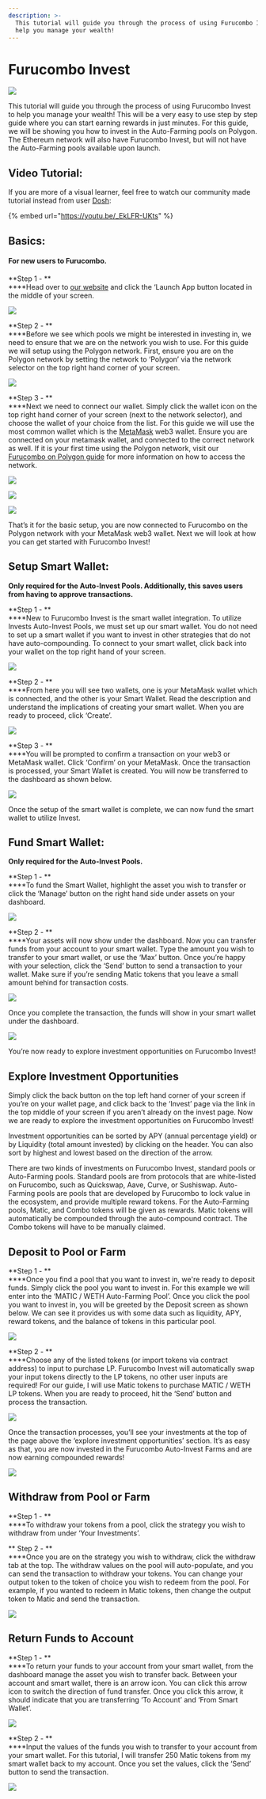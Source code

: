 ```yaml
---
description: >-
  This tutorial will guide you through the process of using Furucombo Invest to
  help you manage your wealth!
---
```


# Furucombo Invest

![](https://lh3.googleusercontent.com/ggqUTxO4fPI9Me1wNrUtWv-Ur6hXJu-fTE7TfWm45xEVgD8yefkZFyzjbndp7uuh-Lwvfmdda54dxv4NHuTEvfJi4A-8B4ra6KDYzVwOMBGEnqz_C2aAy1EWC0oNbeyVewP5qYzp=s0)

This tutorial will guide you through the process of using Furucombo Invest to help you manage your wealth! This will be a very easy to use step by step guide where you can start earning rewards in just minutes. For this guide, we will be showing you how to invest in the Auto-Farming pools on Polygon. The Ethereum network will also have Furucombo Invest, but will not have the Auto-Farming pools available upon launch.

## Video Tutorial:

If you are more of a visual learner, feel free to watch our community made tutorial instead from user [Dosh](https://twitter.com/D0SHTech):

{% embed url="https://youtu.be/_EkLFR-UKts" %}

## **Basics:**

#### **For new users to Furucombo.**

**Step 1 - **\
****Head over to [our website](https://furucombo.app) and click the ‘Launch App button located in the middle of your screen.

![](https://lh4.googleusercontent.com/39doN9B-Xauk4s0I5O6hZE1axwEaOdqVRCuLNCw0Fr3xLWiHN0GqmZvZZz\_3hKeWvDVkknfZzlOPptLF8gCpckYhbfkvuSdD08KT9VBNxoellZ6TTJd14cLGuKDpcSJ1Um5\_e-TQ=s0)

**Step 2 - **\
****Before we see which pools we might be interested in investing in, we need to ensure that we are on the network you wish to use. For this guide we will setup using the Polygon network. First, ensure you are on the Polygon network by setting the network to ‘Polygon’ via the network selector on the top right hand corner of your screen.

![](https://lh4.googleusercontent.com/70chG-KlmXZAXID5Qr8k1I0k_V2sSWbVCOzd4C5CqQcSX\_-WQNog5Q5HM\_5ng8G32fggs89c494Mt\_7BCQNxxJB9VJDPDfU5-jkQ4i1IZlPkyLjxqjhoPIIpY2V4bj3jWZ6yg8JE=s0)

**Step 3 - **\
****Next we need to connect our wallet. Simply click the wallet icon on the top right hand corner of your screen (next to the network selector), and choose the wallet of your choice from the list. For this guide we will use the most common wallet which is the [MetaMask](https://metamask.io) web3 wallet. Ensure you are connected on your metamask wallet, and connected to the correct network as well. If it is your first time using the Polygon network, visit our [Furucombo on Polygon guide](https://docs.furucombo.app/using-furucombo-1/tutorials/furucombo-on-polygon) for more information on how to access the network.

![](https://lh3.googleusercontent.com/YP2DXcJmB7RImpQEgtibi9kWXRvF-9MKldBW41o_wHNDWvS8iotrPk2HbS-6nevwdYdk_BpHFEn3lyk-KGmpJc_KaoRtXY5lkBIdhn0AqyTmedGG8etd8-CljHPRTMHGWMuan89W=s0)

![](https://lh6.googleusercontent.com/uF0D6QmXy669lUZMtqFaijwU1ay-4r6fEoHqD7DCFW2wFIUVIVJD0WUOiG5cghH26JMb2vgFa-VCdR4vShuFZAMn3LQ1HQx\_6q3IYnmMCCPZp-IvNftipVWJwcGink4QJLAYj13O=s0)

![](https://lh4.googleusercontent.com/U5W79j6i-qaha2OsT1pUW9dkwvIyapIqCAQaSqsf5pyDbkcmWXl36YUqL6nuw65G9j_E_Go6MBKwXJVoioFrOJwOApqRN37kqg6DyB_TpZ2UQR02zBZEhtblECp9QM2rmqZyG3OG=s0)

That’s it for the basic setup, you are now connected to Furucombo on the Polygon network with your MetaMask web3 wallet. Next we will look at how you can get started with Furucombo Invest!

## **Setup Smart Wallet:**

**Only required for the Auto-Invest Pools. Additionally, this saves users from having to approve transactions.**

**Step 1 - **\
****New to Furucombo Invest is the smart wallet integration. To utilize Invests Auto-Invest Pools, we must set up our smart wallet. You do not need to set up a smart wallet if you want to invest in other strategies that do not have auto-compounding. To connect to your smart wallet, click back into your wallet on the top right hand of your screen.

![](https://lh6.googleusercontent.com/78KPfR7bfKmnyzNks4f7nasH7JwQIjWuE_Ui9RxfzUIwy_X\_4q5VPRZH36N0vOwGh0y\_7652-SQz3IV_oqnBZSRqHzlVWZ797NbhHbEDmdvtLOW3qZW0oLbma75U3plmB3o6CWlD=s0)

**Step 2 - **\
****From here you will see two wallets, one is your MetaMask wallet which is connected, and the other is your Smart Wallet. Read the description and understand the implications of creating your smart wallet. When you are ready to proceed, click ‘Create’.

![](https://lh4.googleusercontent.com/zj-iZUbRYqPggbiuUENCRZSHdOlooMjsHHNieyhHFAN-Ax-pezIkhRwWf578tQPliGngT9QbdHUcwFF_EGQd-eqNz6BYycRczjNRbAs-D8jpGBjCBV1fOPOpwIMrBdscjPKaXtGe=s0)

**Step 3 - **\
****You will be prompted to confirm a transaction on your web3 or MetaMask wallet. Click ‘Confirm’ on your MetaMask. Once the transaction is processed, your Smart Wallet is created. You will now be transferred to the dashboard as shown below.

![](https://lh3.googleusercontent.com/CwC-yqsiaLcMF0z3UmawWfMHOB5eKaOLjILtcAi3V1JH-vaCzfsGCTNWMoLzAlf3cQ2SkczRHfyAEoNgJhvxUzpd7HyVYMEw1qsZcXPwlv-Ym_SDjrT956SRJ3nTNwBp1XdpXbSD=s0)

Once the setup of the smart wallet is complete, we can now fund the smart wallet to utilize Invest.

## **Fund Smart Wallet:**

**Only required for the Auto-Invest Pools.**

**Step 1 - **\
****To fund the Smart Wallet, highlight the asset you wish to transfer or click the ‘Manage’ button on the right hand side under assets on your dashboard.

![](https://lh5.googleusercontent.com/kOCheOTI-AtyViSGk9lS2VwAj0AkcIB3x52em9xWXNPwmk2k0ppKiTLCI7NzWL_uvcOBt3GoIScdMq\_5CMdENhmJanRUliEXVnc4X_h9yvFcgZsYh9JBL\_3c2uSl70kdSc_S31EM=s0)

**Step 2 - **\
****Your assets will now show under the dashboard. Now you can transfer funds from your account to your smart wallet. Type the amount you wish to transfer to your smart wallet, or use the ‘Max’ button. Once you’re happy with your selection, click the ‘Send’ button to send a transaction to your wallet. Make sure if you’re sending Matic tokens that you leave a small amount behind for transaction costs.

![](https://lh5.googleusercontent.com/doff7rY9Q4dRamRz1TctU1DtY0O-FiNcN0Oaa5nuqi-x0WhIWP8oOmWe3Vn1ximvRS1aYhIZP6v6U5J77vDSARv7FLmrPTdg25V6oMeURRDA9bkDbaw8pJszoHKcYN9u5L3eq3ic=s0)

Once you complete the transaction, the funds will show in your smart wallet under the dashboard.

![](https://lh4.googleusercontent.com/Qt3Dx3nwdLYcoARIrpubGRydtpLxaiaEpRARIGdH7J7kQ21BmhIi0wekKb6ygHbsogcmedTKb-G9dFt6O1a89EwmRNfO4uDOC9jY8XzGJq1SjyA-l-z_G9UwJO3dnXtTUc8G27GU=s0)

You’re now ready to explore investment opportunities on Furucombo Invest!

## **Explore Investment Opportunities**

Simply click the back button on the top left hand corner of your screen if you’re on your wallet page, and click back to the ‘Invest’ page via the link in the top middle of your screen if you aren’t already on the invest page. Now we are ready to explore the investment opportunities on Furucombo Invest!

Investment opportunities can be sorted by APY (annual percentage yield) or by Liquidity (total amount invested) by clicking on the header. You can also sort by highest and lowest based on the direction of the arrow.

There are two kinds of investments on Furucombo Invest, standard pools or Auto-Farming pools. Standard pools are from protocols that are white-listed on Furucombo, such as Quickswap, Aave, Curve, or Sushiswap. Auto-Farming pools are pools that are developed by Furucombo to lock value in the ecosystem, and provide multiple reward tokens. For the Auto-Farming pools, Matic, and Combo tokens will be given as rewards. Matic tokens will automatically be compounded through the auto-compound contract. The Combo tokens will have to be manually claimed.

## **Deposit to Pool or Farm**

**Step 1 - **\
****Once you find a pool that you want to invest in, we're ready to deposit funds. Simply click the pool you want to invest in. For this example we will enter into the ‘MATIC / WETH Auto-Farming Pool’. Once you click the pool you want to invest in, you will be greeted by the Deposit screen as shown below. We can see it provides us with some data such as liquidity, APY, reward tokens, and the balance of tokens in this particular pool.

![](https://lh4.googleusercontent.com/jTKwvAEWcasCGgTv45jAYy4P3GdurV06j2y7SX3UnwER8-eJncWXVN6eyv270nGo0Sa18nngfQD6PKMX-3RnmiFAI7R7cArvIU5bvXUphS3kbcP-VZ7DZjO2u5CXdptsiGt6CHXM=s0)

**Step 2 - **\
****Choose any of the listed tokens (or import tokens via contract address) to input to purchase LP. Furucombo Invest will automatically swap your input tokens directly to the LP tokens, no other user inputs are required! For our guide, I will use Matic tokens to purchase MATIC / WETH LP tokens. When you are ready to proceed, hit the ‘Send’ button and process the transaction.

![](https://lh3.googleusercontent.com/dTbmMIVIAFmyCLaAZRslVAWk9wJ9bbrB5NFhK0A6j1RROYdL-7qwdfnFkh9yqZNwgV6M3TN5XgvvShXE9-xqktkkZy5dV8BjrU37qjG0YlRmOlsQizSCvJfXmTjTdf8\_J_ksQfxZ=s0)

Once the transaction processes, you’ll see your investments at the top of the page above the ‘explore investment opportunities’ section. It’s as easy as that, you are now invested in the Furucombo Auto-Invest Farms and are now earning compounded rewards!

![](https://lh5.googleusercontent.com/ecHQaEpubm4HVirbcE2pmIKRSaJHBtR8v0-HR5hrNd6j6hsIDmH1kfasqqrhvjnzwg-JHLTj2m7FGsVg2r05oQekGqbevzOqMn7haslv7AaaT3OzqVAgUt4vj7lONfGqQrd4J2ZI=s0)

## **Withdraw from Pool or Farm**

**Step 1 - **\
****To withdraw your tokens from a pool, click the strategy you wish to withdraw from under ‘Your Investments’.

** Step 2 - **\
****Once you are on the strategy you wish to withdraw, click the withdraw tab at the top. The withdraw values on the pool will auto-populate, and you can send the transaction to withdraw your tokens. You can change your output token to the token of choice you wish to redeem from the pool. For example, if you wanted to redeem in Matic tokens, then change the output token to Matic and send the transaction.

![](https://lh3.googleusercontent.com/jI-JnqarJS99Y7\_2gXeXreUiufHeRRat8vyS3hTFiCTy962ZyJWol-AB3uKBYfDBOzJsBAYOmq25imTxqXfawG37wDm_om8x6GlhQa6zyVScDE-GOPOmZ-VYikeB\_7x4HUwQZy2V=s0)

## **Return Funds to Account**

**Step 1 - **\
****To return your funds to your account from your smart wallet, from the dashboard manage the asset you wish to transfer back. Between your account and smart wallet, there is an arrow icon. You can click this arrow icon to switch the direction of fund transfer. Once you click this arrow, it should indicate that you are transferring ‘To Account’ and ‘From Smart Wallet’.

![](https://lh4.googleusercontent.com/Vr0ER8J49lVSTEafvHSRm4m13UEIEuzKejjuT1o2Bn0M2ItnmRcrHLRw34HBqEfSX54qAwO6vdF03hiz08QHxVFW9ByOOqnHO-6ANeAGjUmiZ-6wWksr6EIkTb60jCwkKkhv94yc=s0)

**Step 2 - **\
****Input the values of the funds you wish to transfer to your account from your smart wallet. For this tutorial, I will transfer 250 Matic tokens from my smart wallet back to my account. Once you set the values, click the ‘Send’ button to send the transaction.

![](https://lh3.googleusercontent.com/XHsD6RiuKRdw9fgItECj10nziNrebSDPwf-xA0ItPr98HxLu4asXzolHkRhtuIKaTQvQLjtpfMRrI2CtXsdBdZO1TiDnaj0UKm4RE48-ImA0G2DdhgtzZz69N1yWGpCN4anZPV65=s0)
